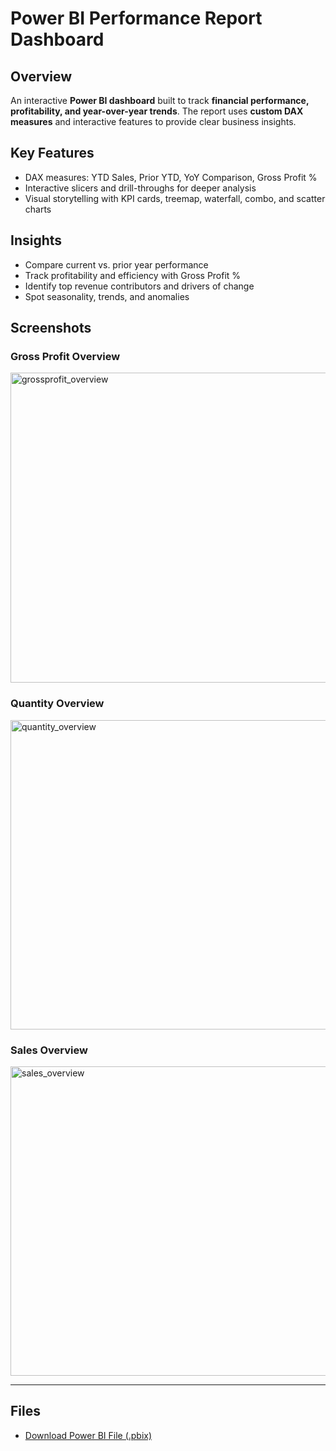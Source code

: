 # Power BI Performance Report Dashboard

## Overview
An interactive **Power BI dashboard** built to track **financial performance, profitability, and year-over-year trends**. The report uses **custom DAX measures** and interactive features to provide clear business insights.

## Key Features
- DAX measures: YTD Sales, Prior YTD, YoY Comparison, Gross Profit %  
- Interactive slicers and drill-throughs for deeper analysis  
- Visual storytelling with KPI cards, treemap, waterfall, combo, and scatter charts  

## Insights
- Compare current vs. prior year performance  
- Track profitability and efficiency with Gross Profit %  
- Identify top revenue contributors and drivers of change  
- Spot seasonality, trends, and anomalies  

## Screenshots
 

### Gross Profit Overview
<img width="888" height="496" alt="grossprofit_overview" src="https://github.com/user-attachments/assets/ea6e5b5e-dc80-448c-9eda-d17261e4ab37" />


### Quantity Overview
<img width="889" height="495" alt="quantity_overview" src="https://github.com/user-attachments/assets/a488a959-4b6e-41ce-871c-8b751c3a4472" />


### Sales Overview
<img width="892" height="495" alt="sales_overview" src="https://github.com/user-attachments/assets/5f19afa0-b810-4a20-8f39-e76d9c2b38a9" />


---

## Files
- [Download Power BI File (.pbix)](Performance%20Report.pbix)

